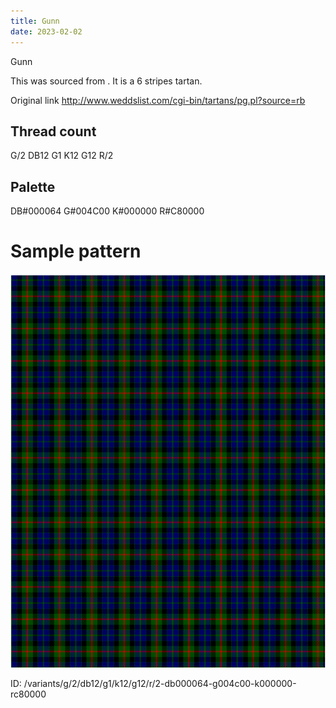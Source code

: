 ```yaml
---
title: Gunn
date: 2023-02-02
---
```

Gunn

This was sourced from <no value>.  It is a 6 stripes tartan.

Original link http://www.weddslist.com/cgi-bin/tartans/pg.pl?source=rb

## Thread count
G/2 DB12 G1 K12 G12 R/2

## Palette
DB#000064 G#004C00 K#000000 R#C80000

# Sample pattern

![Tartan detail](tartan.png "G/2 DB12 G1 K12 G12 R/2 tartan")

ID: /variants/g/2/db12/g1/k12/g12/r/2-db000064-g004c00-k000000-rc80000